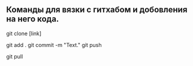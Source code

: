 ## Команды для вязки с гитхабом и добовления на него кода.


git clone [link]

git add .
git commit -m "Text."
git push

git pull